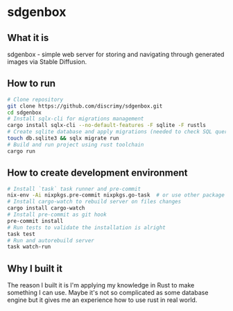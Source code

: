 # sdgenbox

## What it is
sdgenbox - simple web server for storing and navigating through generated images via Stable Diffusion.

## How to run
```bash
# Clone repository
git clone https://github.com/discrimy/sdgenbox.git
cd sdgenbox
# Install sqlx-cli for migrations management
cargo install sqlx-cli --no-default-features -F sqlite -F rustls
# Create sqlite database and apply migrations (needed to check SQL queries during compilation)
touch db.sqlite3 && sqlx migrate run
# Build and run project using rust toolchain
cargo run
```

## How to create development environment
```bash
# Install `task` task runner and pre-commit
nix-env -Ai nixpkgs.pre-commit nixpkgs.go-task  # or use other package manager
# Install cargo-watch to rebuild server on files changes
cargo install cargo-watch
# Install pre-commit as git hook
pre-commit install
# Run tests to validate the installation is alright
task test
# Run and autorebuild server
task watch-run
```

## Why I built it
The reason I built it is I'm applying my knowledge in Rust to make something I can use. Maybe it's not so complicated as some database engine but it gives me an experience how to use rust in real world.
